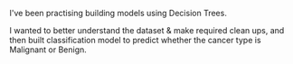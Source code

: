 I've been practising building models using Decision Trees.

I wanted to better understand the dataset & make required clean ups, and then built classification model to predict whether the cancer type is Malignant or Benign.
